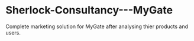 # Sherlock-Consultancy---MyGate
Complete marketing solution for MyGate after analysing thier products and users.
